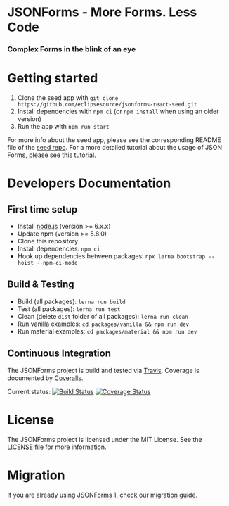 # JSONForms - More Forms. Less Code
### Complex Forms in the blink of an eye

# Getting started
1. Clone the seed app with `git clone https://github.com/eclipsesource/jsonforms-react-seed.git`
2. Install dependencies with `npm ci` (or `npm install` when using an older version)
3. Run the app with `npm run start`

For more info about the seed app, please see the corresponding README file of the [seed repo](https://github.com/eclipsesource/jsonforms-react-seed).
For a more detailed tutorial about the usage of JSON Forms, please see [this tutorial](http://jsonforms.io/docs/tutorial).

# Developers Documentation

## First time setup
* Install [node.js](https://nodejs.org/) (version >= 6.x.x)
* Update npm (version >= 5.8.0)
* Clone this repository
* Install dependencies: `npm ci`
* Hook up dependencies between packages: `npx lerna bootstrap --hoist --npm-ci-mode`

## Build & Testing
* Build (all packages): `lerna run build`
* Test (all packages): `lerna run test`
* Clean (delete `dist` folder of all packages): `lerna run clean`
* Run vanilla examples: `cd packages/vanilla && npm run dev`
* Run material examples: `cd packages/material && npm run dev`

## Continuous Integration
The JSONForms project is build and tested via [Travis](https://travis-ci.org/). Coverage is documented by [Coveralls](https://coveralls.io).

Current status: [![Build Status](https://travis-ci.org/eclipsesource/jsonforms.svg?branch=master)](https://travis-ci.org/eclipsesource/jsonforms) [![Coverage Status](https://coveralls.io/repos/eclipsesource/jsonforms/badge.svg?branch=master&service=github)](https://coveralls.io/github/eclipsesource/jsonforms?branch=master)

# License
The JSONForms project is licensed under the MIT License. See the [LICENSE file](https://github.com/eclipsesource/jsonforms/blob/master/LICENSE) for more information.

# Migration
If you are already using JSONForms 1, check our [migration guide](https://github.com/eclipsesource/jsonforms/blob/master/MIGRATION.md).
